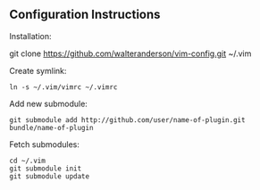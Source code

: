 ## Configuration Instructions

Installation:

   git clone https://github.com/walteranderson/vim-config.git ~/.vim 


Create symlink:

    ln -s ~/.vim/vimrc ~/.vimrc

Add new submodule:

    git submodule add http://github.com/user/name-of-plugin.git bundle/name-of-plugin

Fetch submodules:

    cd ~/.vim
    git submodule init
    git submodule update
